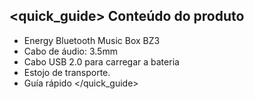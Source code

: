 ## <quick_guide> Conteúdo do produto

* Energy Bluetooth Music Box BZ3
* Cabo de áudio: 3.5mm
* Cabo USB 2.0 para carregar a bateria
* Estojo de transporte.
* Guía rápido
</quick_guide>
